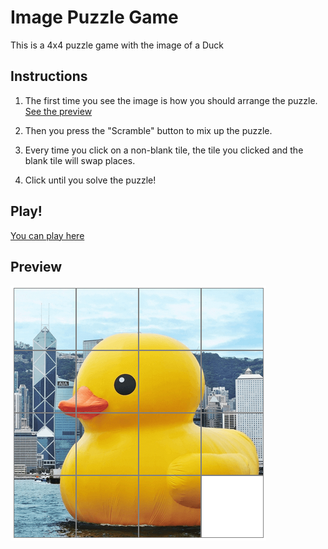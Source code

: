 # Image Puzzle Game
This is a 4x4 puzzle game with the image of a Duck

## Instructions
1. The first time you see the image is how you should arrange the puzzle. [See the preview](#Preview)

2. Then you press the "Scramble" button to mix up the puzzle.

3. Every time you click on a non-blank tile, the tile you clicked and the blank tile will swap places.

4. Click until you solve the puzzle!

## Play!
[You can play here](https://alejvndrox.github.io/image-puzzle/)

## Preview
![duck puzzle](img/preview.png)
